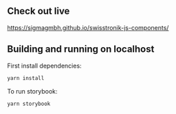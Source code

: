 ## Check out live


https://sigmagmbh.github.io/swisstronik-js-components/



## Building and running on localhost

First install dependencies:

```sh
yarn install
```

To run storybook:

```sh
yarn storybook
```

